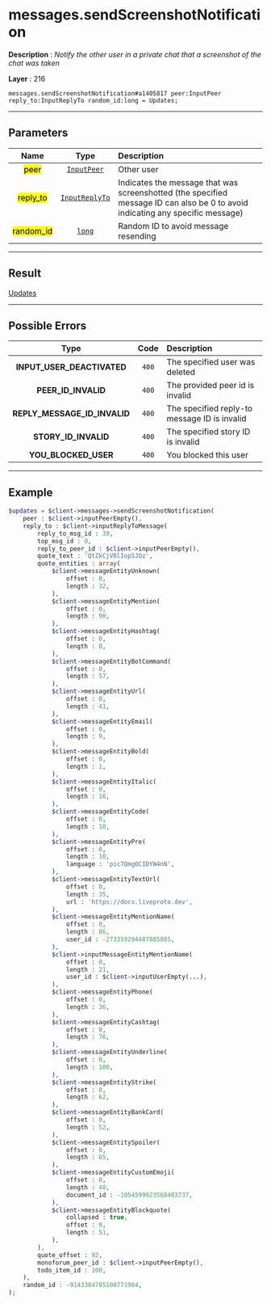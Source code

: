 # messages.sendScreenshotNotification

**Description** : *Notify the other user in a private chat that a screenshot of the chat was taken*

**Layer** : 216

```tl
messages.sendScreenshotNotification#a1405817 peer:InputPeer reply_to:InputReplyTo random_id:long = Updates;
```

---

## Parameters

| Name | Type | Description |
| :---: | :---: | :--- |
| <mark>peer</mark> | [`InputPeer`](type/InputPeer) | Other user |
| <mark>reply_to</mark> | [`InputReplyTo`](type/InputReplyTo) | Indicates the message that was screenshotted (the specified message ID can also be 0 to avoid indicating any specific message) |
| <mark>random_id</mark> | [`long`](type/long) | Random ID to avoid message resending |

---

## Result

[Updates](type/Updates)

---

## Possible Errors

| Type | Code | Description |
| :---: | :---: | :--- |
| **INPUT_USER_DEACTIVATED** | `400` | The specified user was deleted |
| **PEER_ID_INVALID** | `400` | The provided peer id is invalid |
| **REPLY_MESSAGE_ID_INVALID** | `400` | The specified reply-to message ID is invalid |
| **STORY_ID_INVALID** | `400` | The specified story ID is invalid |
| **YOU_BLOCKED_USER** | `400` | You blocked this user |

---

## Example

```php
$updates = $client->messages->sendScreenshotNotification(
	peer : $client->inputPeerEmpty(),
	reply_to : $client->inputReplyToMessage(
		reply_to_msg_id : 39,
		top_msg_id : 0,
		reply_to_peer_id : $client->inputPeerEmpty(),
		quote_text : 'QtZkCjVRlIopSJOz',
		quote_entities : array(
			$client->messageEntityUnknown(
				offset : 0,
				length : 32,
			),
			$client->messageEntityMention(
				offset : 0,
				length : 90,
			),
			$client->messageEntityHashtag(
				offset : 0,
				length : 0,
			),
			$client->messageEntityBotCommand(
				offset : 0,
				length : 57,
			),
			$client->messageEntityUrl(
				offset : 0,
				length : 41,
			),
			$client->messageEntityEmail(
				offset : 0,
				length : 9,
			),
			$client->messageEntityBold(
				offset : 0,
				length : 1,
			),
			$client->messageEntityItalic(
				offset : 0,
				length : 16,
			),
			$client->messageEntityCode(
				offset : 0,
				length : 10,
			),
			$client->messageEntityPre(
				offset : 0,
				length : 10,
				language : 'pic7QmgOCIDYW4nN',
			),
			$client->messageEntityTextUrl(
				offset : 0,
				length : 35,
				url : 'https://docs.liveproto.dev',
			),
			$client->messageEntityMentionName(
				offset : 0,
				length : 86,
				user_id : -273359294487885085,
			),
			$client->inputMessageEntityMentionName(
				offset : 0,
				length : 21,
				user_id : $client->inputUserEmpty(...),
			),
			$client->messageEntityPhone(
				offset : 0,
				length : 36,
			),
			$client->messageEntityCashtag(
				offset : 0,
				length : 76,
			),
			$client->messageEntityUnderline(
				offset : 0,
				length : 100,
			),
			$client->messageEntityStrike(
				offset : 0,
				length : 62,
			),
			$client->messageEntityBankCard(
				offset : 0,
				length : 52,
			),
			$client->messageEntitySpoiler(
				offset : 0,
				length : 65,
			),
			$client->messageEntityCustomEmoji(
				offset : 0,
				length : 48,
				document_id : -1054599923568403737,
			),
			$client->messageEntityBlockquote(
				collapsed : true,
				offset : 0,
				length : 51,
			),
		),
		quote_offset : 92,
		monoforum_peer_id : $client->inputPeerEmpty(),
		todo_item_id : 100,
	),
	random_id : -9143304785100771984,
);
```